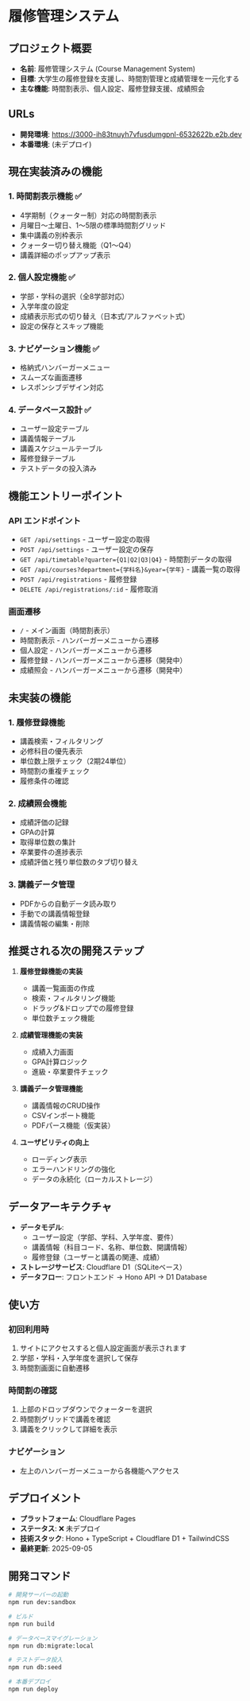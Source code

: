 # 履修管理システム

## プロジェクト概要
- **名前**: 履修管理システム (Course Management System)
- **目標**: 大学生の履修登録を支援し、時間割管理と成績管理を一元化する
- **主な機能**: 時間割表示、個人設定、履修登録支援、成績照会

## URLs
- **開発環境**: https://3000-ih83tnuyh7vfusdumgpnl-6532622b.e2b.dev
- **本番環境**: (未デプロイ)

## 現在実装済みの機能

### 1. 時間割表示機能 ✅
- 4学期制（クォーター制）対応の時間割表示
- 月曜日〜土曜日、1〜5限の標準時間割グリッド
- 集中講義の別枠表示
- クォーター切り替え機能（Q1〜Q4）
- 講義詳細のポップアップ表示

### 2. 個人設定機能 ✅
- 学部・学科の選択（全8学部対応）
- 入学年度の設定
- 成績表示形式の切り替え（日本式/アルファベット式）
- 設定の保存とスキップ機能

### 3. ナビゲーション機能 ✅
- 格納式ハンバーガーメニュー
- スムーズな画面遷移
- レスポンシブデザイン対応

### 4. データベース設計 ✅
- ユーザー設定テーブル
- 講義情報テーブル
- 講義スケジュールテーブル
- 履修登録テーブル
- テストデータの投入済み

## 機能エントリーポイント

### API エンドポイント
- `GET /api/settings` - ユーザー設定の取得
- `POST /api/settings` - ユーザー設定の保存
- `GET /api/timetable?quarter={Q1|Q2|Q3|Q4}` - 時間割データの取得
- `GET /api/courses?department={学科名}&year={学年}` - 講義一覧の取得
- `POST /api/registrations` - 履修登録
- `DELETE /api/registrations/:id` - 履修取消

### 画面遷移
- `/` - メイン画面（時間割表示）
- 時間割表示 - ハンバーガーメニューから遷移
- 個人設定 - ハンバーガーメニューから遷移
- 履修登録 - ハンバーガーメニューから遷移（開発中）
- 成績照会 - ハンバーガーメニューから遷移（開発中）

## 未実装の機能

### 1. 履修登録機能
- 講義検索・フィルタリング
- 必修科目の優先表示
- 単位数上限チェック（2期24単位）
- 時間割の重複チェック
- 履修条件の確認

### 2. 成績照会機能
- 成績評価の記録
- GPAの計算
- 取得単位数の集計
- 卒業要件の進捗表示
- 成績評価と残り単位数のタブ切り替え

### 3. 講義データ管理
- PDFからの自動データ読み取り
- 手動での講義情報登録
- 講義情報の編集・削除

## 推奨される次の開発ステップ

1. **履修登録機能の実装**
   - 講義一覧画面の作成
   - 検索・フィルタリング機能
   - ドラッグ&ドロップでの履修登録
   - 単位数チェック機能

2. **成績管理機能の実装**
   - 成績入力画面
   - GPA計算ロジック
   - 進級・卒業要件チェック

3. **講義データ管理機能**
   - 講義情報のCRUD操作
   - CSVインポート機能
   - PDFパース機能（仮実装）

4. **ユーザビリティの向上**
   - ローディング表示
   - エラーハンドリングの強化
   - データの永続化（ローカルストレージ）

## データアーキテクチャ
- **データモデル**: 
  - ユーザー設定（学部、学科、入学年度、要件）
  - 講義情報（科目コード、名称、単位数、開講情報）
  - 履修登録（ユーザーと講義の関連、成績）
- **ストレージサービス**: Cloudflare D1（SQLiteベース）
- **データフロー**: フロントエンド → Hono API → D1 Database

## 使い方

### 初回利用時
1. サイトにアクセスすると個人設定画面が表示されます
2. 学部・学科・入学年度を選択して保存
3. 時間割画面に自動遷移

### 時間割の確認
1. 上部のドロップダウンでクォーターを選択
2. 時間割グリッドで講義を確認
3. 講義をクリックして詳細を表示

### ナビゲーション
- 左上のハンバーガーメニューから各機能へアクセス

## デプロイメント
- **プラットフォーム**: Cloudflare Pages
- **ステータス**: ❌ 未デプロイ
- **技術スタック**: Hono + TypeScript + Cloudflare D1 + TailwindCSS
- **最終更新**: 2025-09-05

## 開発コマンド
```bash
# 開発サーバーの起動
npm run dev:sandbox

# ビルド
npm run build

# データベースマイグレーション
npm run db:migrate:local

# テストデータ投入
npm run db:seed

# 本番デプロイ
npm run deploy
```